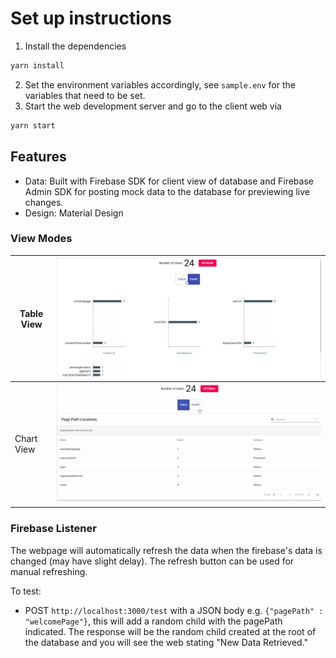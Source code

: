 # Set up instructions

1. Install the dependencies

```bash
yarn install 
```

2. Set the environment variables accordingly, see `sample.env` for the variables that need to be set.
3. Start the web development server and go to the client web via

```bash
yarn start
```

## Features

- Data: Built with Firebase SDK for client view of database and Firebase Admin SDK for posting mock data to the database for previewing live changes.
- Design: Material Design

### View Modes

| Table View | ![](worklog_screenshots/table_view.gif) |
| ---------- | --------------------------------------- |
| Chart View | ![](worklog_screenshots/chart_view.gif) |

### Firebase Listener

The webpage will automatically refresh the data when the firebase's data is changed (may have slight delay). The refresh button can be used for manual refreshing.

To test:
- POST `http://localhost:3000/test` with a JSON body e.g. `{"pagePath" : "welcomePage"}`, this will add a random child with the pagePath indicated. 
The response will be the random child created at the root of the database and you will see the web stating "New Data Retrieved."